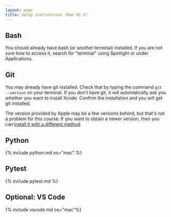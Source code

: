 ```yaml
---
layout: page
title: Setup instructions (Mac OS X)
---
```

## Bash
You should already have bash (or another terminal) installed. If you are not sure how to access it, search for "terminal" using Spotlight or under Applications.

## Git
You may already have git installed. Check that by typing the command `git --version` on your terminal.
If you don't have git, it will automatically ask you whether you want to install Xcode.
Confirm the installation and you will get git installed.

The version provided by Apple may be a few versions behind, but that's not a problem for this course.
If you want to obtain a newer version, then you can [install it with a different method](https://www.atlassian.com/git/tutorials/install-git). 

## Python
{% include python.md os="mac" %}


## Pytest
{% include pytest.md %}

## Optional: VS Code
{% include vscode.md os="mac"%}
